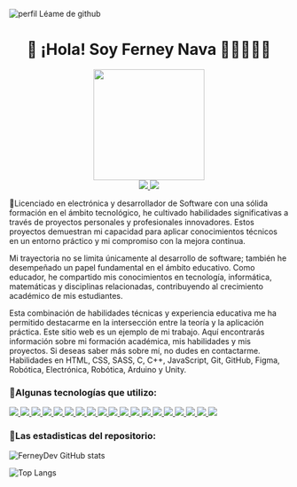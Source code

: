 ![perfil Léame de github](https://github.com/ferneynava/ferneynava/assets/43612075/31c30347-2820-4f8f-a4f6-9523652f62d9)



<h1 align='center'> 🚀 ¡Hola! Soy Ferney Nava 👨‍🏫👨‍💻🚀</h1>


<div id="header" align="center">
  <img src="https://media0.giphy.com/media/zhYSVCirREeIZtONCI/giphy.gif" width="200"/>
</div>

<div id="header" align="center">
   <a href="https://www.linkedin.com/in/ferney-alexander-nava-trujillo-0478a8118/">
    <img src="https://img.shields.io/badge/LinkedIn-0077B5?style=for-the-badge&logo=linkedin&logoColor=white"/>
  </a>
  <a href="https://ferneynava.com/">
    <img src="https://img.shields.io/badge/website-000000?style=for-the-badge&logo=About.me&logoColor=white"/>
  </a>
  
</div>


🚀Licenciado en electrónica y desarrollador de Software con una sólida formación en el ámbito tecnológico, he cultivado habilidades significativas a través de proyectos personales y profesionales innovadores. Estos proyectos demuestran mi capacidad para aplicar conocimientos técnicos en un entorno práctico y mi compromiso con la mejora continua.

Mi trayectoria no se limita únicamente al desarrollo de software; también he desempeñado un papel fundamental en el ámbito educativo. Como educador, he compartido mis conocimientos en tecnología, informática, matemáticas y disciplinas relacionadas, contribuyendo al crecimiento académico de mis estudiantes.

Esta combinación de habilidades técnicas y experiencia educativa me ha permitido destacarme en la intersección entre la teoría y la aplicación práctica. Este sitio web es un ejemplo de mi trabajo. Aquí encontrarás información sobre mi formación académica, mis habilidades y mis proyectos. Si deseas saber más sobre mí, no dudes en contactarme.
Habilidades en HTML, CSS, SASS, C, C++, JavaScript, Git, GitHub, Figma, Robótica, Electrónica, Robótica, Arduino y Unity.



<h3>🎯Algunas tecnologías que utilizo:</h3>
  <a href=" ">
    <img src="https://img.shields.io/badge/Canva-%2300C4CC.svg?&style=for-the-badge&logo=Canva&logoColor=white"/>
    <img src="https://img.shields.io/badge/Unity-100000?style=for-the-badge&logo=unity&logoColor=white"/>
    <img src="https://img.shields.io/badge/Arduino-00979D?style=for-the-badge&logo=Arduino&logoColor=white"/>
    <img src="https://img.shields.io/badge/Visual_Studio_Code-0078D4?style=for-the-badge&logo=visual%20studio%20code&logoColor=white"/>
    <img src="https://img.shields.io/badge/Git-F05032?style=for-the-badge&logo=git&logoColor=white"/>
    <img src="https://img.shields.io/badge/HTML5-E34F26?style=for-the-badge&logo=html5&logoColor=white"/>
    <img src="https://img.shields.io/badge/CSS3-1572B6?style=for-the-badge&logo=css3&logoColor=white"/>
    <img src="https://img.shields.io/badge/Sass-CC6699?style=for-the-badge&logo=sass&logoColor=white"/>
    <img src="https://img.shields.io/badge/JavaScript-323330?style=for-the-badge&logo=javascript&logoColor=F7DF1E"/>
    <img src="https://img.shields.io/badge/C-00599C?style=for-the-badge&logo=c&logoColor=white"/>
    <img src="https://img.shields.io/badge/C%2B%2B-00599C?style=for-the-badge&logo=c%2B%2B&logoColor=white"/>
    <img src="https://img.shields.io/badge/Scratch-4D97FF?style=for-the-badge&logo=Scratch&logoColor=white"/>
    <img src="https://img.shields.io/badge/Microsoft_Excel-217346?style=for-the-badge&logo=microsoft-excel&logoColor=white"/>
    <img src="https://img.shields.io/badge/Microsoft_PowerPoint-B7472A?style=for-the-badge&logo=microsoft-powerpoint&logoColor=white"/>
    <img src="https://img.shields.io/badge/Microsoft_Office-D83B01?style=for-the-badge&logo=microsoft-office&logoColor=white"/>
    <img src="https://img.shields.io/badge/Microsoft_Word-2B579A?style=for-the-badge&logo=microsoft-word&logoColor=white"/>    
    <img src="https://img.shields.io/badge/GitHub-100000?style=for-the-badge&logo=github&logoColor=white"/>  
    <img src="https://img.shields.io/badge/Figma-F24E1E?style=for-the-badge&logo=figma&logoColor=white"/>  
    <img src="https://img.shields.io/badge/Figma-F24E1E?style=for-the-badge&logo=figma&logoColor=white"/>  
  </a>

<h3>🎯Las estadisticas del repositorio:</h3>

![FerneyDev GitHub stats](https://github-readme-stats.vercel.app/api?username=ferneynava&show_icons=true&theme=dark)

![Top Langs](https://github-readme-stats.vercel.app/api/top-langs/?username=ferneynava&layout=compact&theme=dark)


